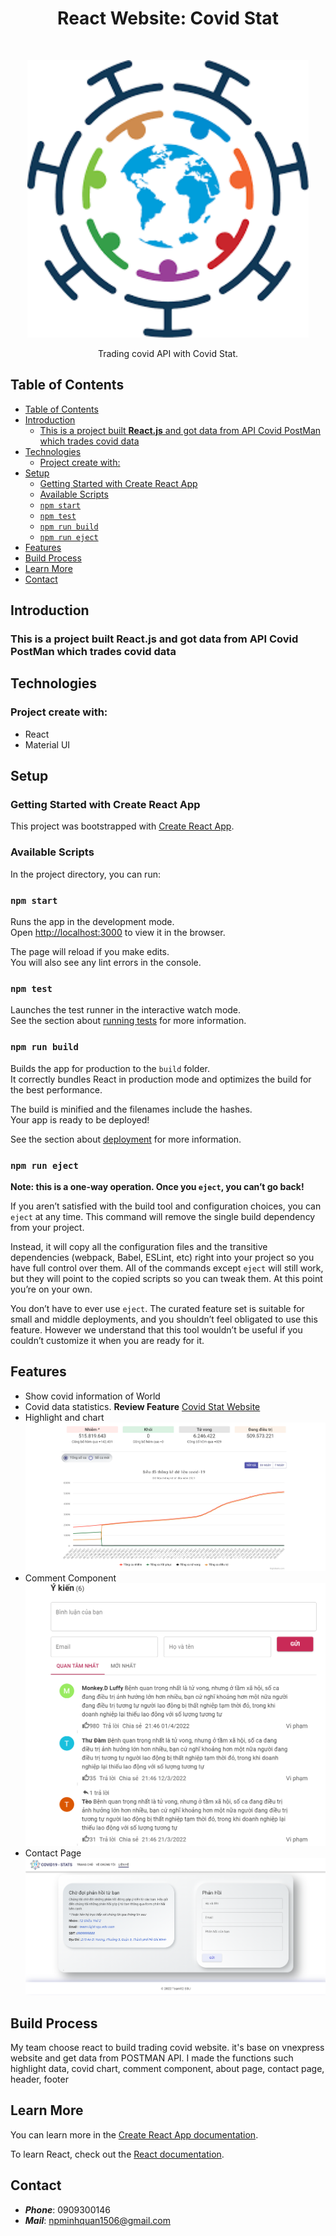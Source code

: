 
<h1 align="center">React Website: Covid Stat</h1> <br>
<p align="center">
  <a href="https://github.com/NPMinhQuan1506/covid19-stats">
    <img alt="Covid-Stat" title="Covid-Stat" src="./public/logo-covid.png" width="450">
  </a>
</p>
<p align="center">
  Trading covid API with Covid Stat.
</p>

## Table of Contents

- [Table of Contents](#table-of-contents)
- [Introduction](#introduction)
  - [This is a project built **React.js** and got data from API Covid PostMan which trades covid data](#this-is-a-project-built-reactjs-and-got-data-from-api-covid-postman-which-trades-covid-data)
- [Technologies](#technologies)
  - [Project create with:](#project-create-with)
- [Setup](#setup)
  - [Getting Started with Create React App](#getting-started-with-create-react-app)
  - [Available Scripts](#available-scripts)
  - [`npm start`](#npm-start)
  - [`npm test`](#npm-test)
  - [`npm run build`](#npm-run-build)
  - [`npm run eject`](#npm-run-eject)
- [Features](#features)
- [Build Process](#build-process)
- [Learn More](#learn-more)
- [Contact](#contact)

## Introduction
### This is a project built **React.js** and got data from API Covid PostMan which trades covid data
## Technologies
### Project create with:
- React 
- Material UI

## Setup
### Getting Started with Create React App

This project was bootstrapped with [Create React App](https://github.com/facebook/create-react-app).

### Available Scripts

In the project directory, you can run:

### `npm start`

Runs the app in the development mode.\
Open [http://localhost:3000](http://localhost:3000) to view it in the browser.

The page will reload if you make edits.\
You will also see any lint errors in the console.

### `npm test`

Launches the test runner in the interactive watch mode.\
See the section about [running tests](https://facebook.github.io/create-react-app/docs/running-tests) for more information.

### `npm run build`

Builds the app for production to the `build` folder.\
It correctly bundles React in production mode and optimizes the build for the best performance.

The build is minified and the filenames include the hashes.\
Your app is ready to be deployed!

See the section about [deployment](https://facebook.github.io/create-react-app/docs/deployment) for more information.

### `npm run eject`

**Note: this is a one-way operation. Once you `eject`, you can’t go back!**

If you aren’t satisfied with the build tool and configuration choices, you can `eject` at any time. This command will remove the single build dependency from your project.

Instead, it will copy all the configuration files and the transitive dependencies (webpack, Babel, ESLint, etc) right into your project so you have full control over them. All of the commands except `eject` will still work, but they will point to the copied scripts so you can tweak them. At this point you’re on your own.

You don’t have to ever use `eject`. The curated feature set is suitable for small and middle deployments, and you shouldn’t feel obligated to use this feature. However we understand that this tool wouldn’t be useful if you couldn’t customize it when you are ready for it.
## Features
- Show covid information of  World
- Covid data statistics.
**Review Feature**
[Covid Stat Website](https://qqlm-covid19-stats.herokuapp.com/)
- Highlight and chart
![HighLight and Chart](./public/ReviewPage1.png)
- Comment Component
![Comment](./public/ReviewPage2.png)
- Contact Page
![Contact](./public/ReviewPage3.png)
## Build Process
My team choose react to build trading covid website. it's base on vnexpress website and get data from POSTMAN API.
I made the functions such highlight data, covid chart, comment component, about page, contact page, header, footer
## Learn More

You can learn more in the [Create React App documentation](https://facebook.github.io/create-react-app/docs/getting-started).

To learn React, check out the [React documentation](https://reactjs.org/).
## Contact

- ***Phone***: 0909300146
- ***Mail***: npminhquan1506@gmail.com
